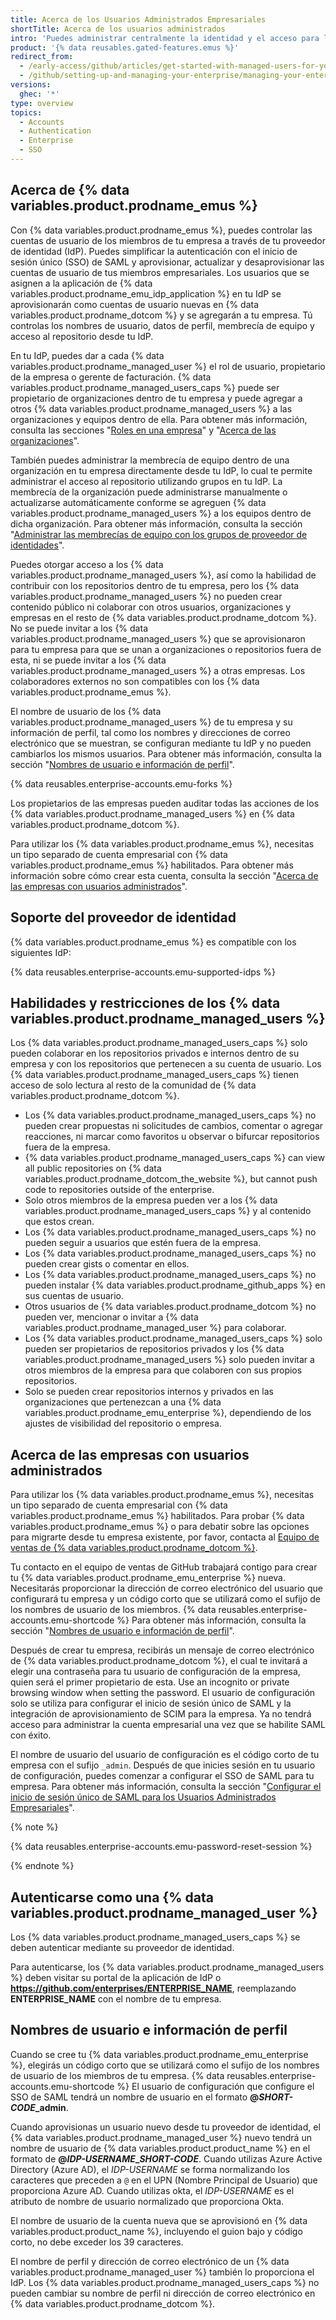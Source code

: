 ```yaml
---
title: Acerca de los Usuarios Administrados Empresariales
shortTitle: Acerca de los usuarios administrados
intro: 'Puedes administrar centralmente la identidad y el acceso para los miembros de tu empresa en {% data variables.product.prodname_dotcom %} desde tu proveedor de identidad.'
product: '{% data reusables.gated-features.emus %}'
redirect_from:
  - /early-access/github/articles/get-started-with-managed-users-for-your-enterprise
  - /github/setting-up-and-managing-your-enterprise/managing-your-enterprise-users-with-your-identity-provider/about-enterprise-managed-users
versions:
  ghec: '*'
type: overview
topics:
  - Accounts
  - Authentication
  - Enterprise
  - SSO
---
```


## Acerca de {% data variables.product.prodname_emus %}

Con {% data variables.product.prodname_emus %}, puedes controlar las cuentas de usuario de los miembros de tu empresa a través de tu proveedor de identidad (IdP). Puedes simplificar la autenticación con el inicio de sesión único (SSO) de SAML y aprovisionar, actualizar y desaprovisionar las cuentas de usuario de tus miembros empresariales. Los usuarios que se asignen a la aplicación de {% data variables.product.prodname_emu_idp_application %} en tu IdP se aprovisionarán como cuentas de usuario nuevas en {% data variables.product.prodname_dotcom %} y se agregarán a tu empresa. Tú controlas los nombres de usuario, datos de perfil, membrecía de equipo y acceso al repositorio desde tu IdP.

En tu IdP, puedes dar a cada {% data variables.product.prodname_managed_user %} el rol de usuario, propietario de la empresa o gerente de facturación. {% data variables.product.prodname_managed_users_caps %} puede ser propietario de organizaciones dentro de tu empresa y puede agregar a otros {% data variables.product.prodname_managed_users %} a las organizaciones y equipos dentro de ella. Para obtener más información, consulta las secciones "[Roles en una empresa](/github/setting-up-and-managing-your-enterprise/managing-users-in-your-enterprise/roles-in-an-enterprise)" y "[Acerca de las organizaciones](/organizations/collaborating-with-groups-in-organizations/about-organizations)".

También puedes administrar la membrecía de equipo dentro de una organización en tu empresa directamente desde tu IdP, lo cual te permite administrar el acceso al repositorio utilizando grupos en tu IdP. La membrecía de la organización puede administrarse manualmente o actualizarse automáticamente conforme se agreguen {% data variables.product.prodname_managed_users %} a los equipos dentro de dicha organización. Para obtener más información, consulta la sección "[Administrar las membrecías de equipo con los grupos de proveedor de identidades](/github/setting-up-and-managing-your-enterprise/managing-your-enterprise-users-with-your-identity-provider/managing-team-memberships-with-identity-provider-groups)".

Puedes otorgar acceso a los {% data variables.product.prodname_managed_users %}, así como la habilidad de contribuir con los repositorios dentro de tu empresa, pero los {% data variables.product.prodname_managed_users %} no pueden crear contenido público ni colaborar con otros usuarios, organizaciones y empresas en el resto de {% data variables.product.prodname_dotcom %}. No se puede invitar a los {% data variables.product.prodname_managed_users %} que se aprovisionaron para tu empresa para que se unan a organizaciones o repositorios fuera de esta, ni se puede invitar a los {% data variables.product.prodname_managed_users %} a otras empresas. Los colaboradores externos no son compatibles con los {% data variables.product.prodname_emus %}.

El nombre de usuario de los {% data variables.product.prodname_managed_users %} de tu empresa y su información de perfil, tal como los nombres y direcciones de correo electrónico que se muestran, se configuran mediante tu IdP y no pueden cambiarlos los mismos usuarios. Para obtener más información, consulta la sección "[Nombres de usuario e información de perfil](#usernames-and-profile-information)".

{% data reusables.enterprise-accounts.emu-forks %}

Los propietarios de las empresas pueden auditar todas las acciones de los {% data variables.product.prodname_managed_users %} en {% data variables.product.prodname_dotcom %}.

Para utilizar los {% data variables.product.prodname_emus %}, necesitas un tipo separado de cuenta empresarial con {% data variables.product.prodname_emus %} habilitados. Para obtener más información sobre cómo crear esta cuenta, consulta la sección "[Acerca de las empresas con usuarios administrados](#about-enterprises-with-managed-users)".


## Soporte del proveedor de identidad

{% data variables.product.prodname_emus %} es compatible con los siguientes IdP:

{% data reusables.enterprise-accounts.emu-supported-idps %}

## Habilidades y restricciones de los {% data variables.product.prodname_managed_users %}

Los {% data variables.product.prodname_managed_users_caps %} solo pueden colaborar en los repositorios privados e internos dentro de su empresa y con los repositorios que pertenecen a su cuenta de usuario. Los {% data variables.product.prodname_managed_users_caps %} tienen acceso de solo lectura al resto de la comunidad de {% data variables.product.prodname_dotcom %}.

* Los {% data variables.product.prodname_managed_users_caps %} no pueden crear propuestas ni solicitudes de cambios, comentar o agregar reacciones, ni marcar como favoritos u observar o bifurcar repositorios fuera de la empresa.
* {% data variables.product.prodname_managed_users_caps %} can view all public repositories on {% data variables.product.prodname_dotcom_the_website %}, but cannot push code to repositories outside of the enterprise.
* Solo otros miembros de la empresa pueden ver a los {% data variables.product.prodname_managed_users_caps %} y al contenido que estos crean.
* Los {% data variables.product.prodname_managed_users_caps %} no pueden seguir a usuarios que estén fuera de la empresa.
* Los {% data variables.product.prodname_managed_users_caps %} no pueden crear gists o comentar en ellos.
* Los {% data variables.product.prodname_managed_users_caps %} no pueden instalar {% data variables.product.prodname_github_apps %} en sus cuentas de usuario.
* Otros usuarios de {% data variables.product.prodname_dotcom %} no pueden ver, mencionar o invitar a {% data variables.product.prodname_managed_user %} para colaborar.
* Los {% data variables.product.prodname_managed_users_caps %} solo pueden ser propietarios de repositorios privados y los {% data variables.product.prodname_managed_users %} solo pueden invitar a otros miembros de la empresa para que colaboren con sus propios repositorios.
* Solo se pueden crear repositorios internos y privados en las organizaciones que pertenezcan a una {% data variables.product.prodname_emu_enterprise %}, dependiendo de los ajustes de visibilidad del repositorio o empresa.

## Acerca de las empresas con usuarios administrados

Para utilizar los {% data variables.product.prodname_emus %}, necesitas un tipo separado de cuenta empresarial con {% data variables.product.prodname_emus %} habilitados. Para probar {% data variables.product.prodname_emus %} o para debatir sobre las opciones para migrarte desde tu empresa existente, por favor, contacta al [Equipo de ventas de {% data variables.product.prodname_dotcom %}](https://enterprise.github.com/contact).

Tu contacto en el equipo de ventas de GitHub trabajará contigo para crear tu {% data variables.product.prodname_emu_enterprise %} nueva. Necesitarás proporcionar la dirección de correo electrónico del usuario que configurará tu empresa y un código corto que se utilizará como el sufijo de los nombres de usuario de los miembros. {% data reusables.enterprise-accounts.emu-shortcode %} Para obtener más información, consulta la sección "[Nombres de usuario e información de perfil](#usernames-and-profile-information)".

Después de crear tu empresa, recibirás un mensaje de correo electrónico de {% data variables.product.prodname_dotcom %}, el cual te invitará a elegir una contraseña para tu usuario de configuración de la empresa, quien será el primer propietario de esta. Use an incognito or private browsing window when setting the password. El usuario de configuración solo se utiliza para configurar el inicio de sesión único de SAML y la integración de aprovisionamiento de SCIM para la empresa. Ya no tendrá acceso para administrar la cuenta empresarial una vez que se habilite SAML con éxito.

El nombre de usuario del usuario de configuración es el código corto de tu empresa con el sufijo `_admin`. Después de que inicies sesión en tu usuario de configuración, puedes comenzar a configurar el SSO de SAML para tu empresa. Para obtener más información, consulta la sección "[Configurar el inicio de sesión único de SAML para los Usuarios Administrados Empresariales](/github/setting-up-and-managing-your-enterprise/managing-your-enterprise-users-with-your-identity-provider/configuring-saml-single-sign-on-for-enterprise-managed-users)".

{% note %}

{% data reusables.enterprise-accounts.emu-password-reset-session %}

{% endnote %}

## Autenticarse como una {% data variables.product.prodname_managed_user %}

Los {% data variables.product.prodname_managed_users_caps %} se deben autenticar mediante su proveedor de identidad.

Para autenticarse, los {% data variables.product.prodname_managed_users %} deben visitar su portal de la aplicación de IdP o **https://github.com/enterprises/ENTERPRISE_NAME**, reemplazando **ENTERPRISE_NAME** con el nombre de tu empresa.

## Nombres de usuario e información de perfil

Cuando se cree tu {% data variables.product.prodname_emu_enterprise %}, elegirás un código corto que se utilizará como el sufijo de los nombres de usuario de los miembros de tu empresa. {% data reusables.enterprise-accounts.emu-shortcode %} El usuario de configuración que configure el SSO de SAML tendrá un nombre de usuario en el formato **@<em>SHORT-CODE</em>_admin**.

Cuando aprovisionas un usuario nuevo desde tu proveedor de identidad, el {% data variables.product.prodname_managed_user %} nuevo tendrá un nombre de usuario de {% data variables.product.product_name %} en el formato de **@<em>IDP-USERNAME</em>_<em>SHORT-CODE</em>**. Cuando utilizas Azure Active Directory (Azure AD), el _IDP-USERNAME_ se forma normalizando los caracteres que preceden a `@` en el UPN (Nombre Principal de Usuario) que proporciona Azure AD. Cuando utilizas okta, el _IDP-USERNAME_ es el atributo de nombre de usuario normalizado que proporciona Okta.

El nombre de usuario de la cuenta nueva que se aprovisionó en {% data variables.product.product_name %}, incluyendo el guion bajo y código corto, no debe exceder los 39 caracteres.

El nombre de perfil y dirección de correo electrónico de un {% data variables.product.prodname_managed_user %} también lo proporciona el IdP. Los {% data variables.product.prodname_managed_users_caps %} no pueden cambiar su nombre de perfil ni dirección de correo electrónico en {% data variables.product.prodname_dotcom %}.
